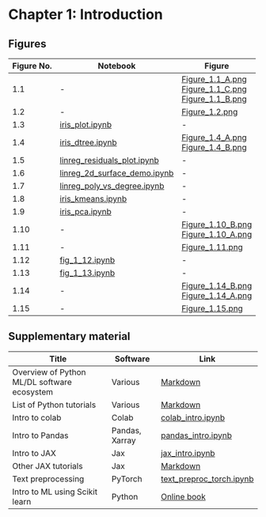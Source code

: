
# Chapter 1: Introduction

## Figures

|Figure No. | Notebook | Figure |
|--|--|--|
| 1.1 | - | [Figure_1.1_A.png](https://github.com/probml/pml-book/blob/main/book1-figures/Figure_1.1_A.png)<br/>[Figure_1.1_C.png](https://github.com/probml/pml-book/blob/main/book1-figures/Figure_1.1_C.png)<br/>[Figure_1.1_B.png](https://github.com/probml/pml-book/blob/main/book1-figures/Figure_1.1_B.png)<br/> |
| 1.2 | - | [Figure_1.2.png](https://github.com/probml/pml-book/blob/main/book1-figures/Figure_1.2.png)<br/> |
| 1.3 | [iris_plot.ipynb](iris_plot.ipynb) | - |
| 1.4 | [iris_dtree.ipynb](iris_dtree.ipynb) | [Figure_1.4_A.png](https://github.com/probml/pml-book/blob/main/book1-figures/Figure_1.4_A.png)<br/>[Figure_1.4_B.png](https://github.com/probml/pml-book/blob/main/book1-figures/Figure_1.4_B.png)<br/> |
| 1.5 | [linreg_residuals_plot.ipynb](linreg_residuals_plot.ipynb) | - |
| 1.6 | [linreg_2d_surface_demo.ipynb](linreg_2d_surface_demo.ipynb) | - |
| 1.7 | [linreg_poly_vs_degree.ipynb](linreg_poly_vs_degree.ipynb) | - |
| 1.8 | [iris_kmeans.ipynb](iris_kmeans.ipynb) | - |
| 1.9 | [iris_pca.ipynb](iris_pca.ipynb) | - |
| 1.10 | - | [Figure_1.10_B.png](https://github.com/probml/pml-book/blob/main/book1-figures/Figure_1.10_B.png)<br/>[Figure_1.10_A.png](https://github.com/probml/pml-book/blob/main/book1-figures/Figure_1.10_A.png)<br/> |
| 1.11 | - | [Figure_1.11.png](https://github.com/probml/pml-book/blob/main/book1-figures/Figure_1.11.png)<br/> |
| 1.12 | [fig_1_12.ipynb](fig_1_12.ipynb) | - |
| 1.13 | [fig_1_13.ipynb](fig_1_13.ipynb) | - |
| 1.14 | - | [Figure_1.14_B.png](https://github.com/probml/pml-book/blob/main/book1-figures/Figure_1.14_B.png)<br/>[Figure_1.14_A.png](https://github.com/probml/pml-book/blob/main/book1-figures/Figure_1.14_A.png)<br/> |
| 1.15 | - | [Figure_1.15.png](https://github.com/probml/pml-book/blob/main/book1-figures/Figure_1.15.png)<br/> |

## Supplementary material

|Title|Software|Link|
-|-|-
|Overview of Python ML/DL software ecosystem|Various|[Markdown](https://github.com/probml/pyprobml/tree/master/notebooks/book1/01/tutorials/software.md)
|List of Python tutorials|Various|[Markdown](https://github.com/probml/pyprobml/tree/master/notebooks/book1/01/tutorials/python_tutorials.md)
|Intro to colab|Colab|[colab_intro.ipynb](https://colab.research.google.com/github/probml/pyprobml/blob/master/notebooks/book1/01/colab_intro.ipynb)
|Intro to Pandas|Pandas, Xarray|[pandas_intro.ipynb](https://colab.research.google.com/github/probml/pyprobml/blob/master/notebooks/book1/01/pandas_intro.ipynb)
|Intro to JAX|Jax|[jax_intro.ipynb](https://colab.research.google.com/github/probml/pyprobml/blob/master/notebooks/book1/01/jax_intro.ipynb)
|Other JAX tutorials|Jax|[Markdown](https://github.com/probml/pyprobml/tree/master/notebooks/book1/01/tutorials/jax_tutorials.md)
|Text preprocessing|PyTorch|[text_preproc_torch.ipynb](https://colab.research.google.com/github/probml/pyprobml/blob/master/notebooks/book1/01/text_preproc_torch.ipynb)
|Intro to ML using Scikit learn|Python|[Online book](https://inria.github.io/scikit-learn-mooc/)
